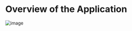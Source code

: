 # Overview of the Application
![image](https://github.com/user-attachments/assets/6d788938-24c7-436a-89c9-6bba91a55130)



  

